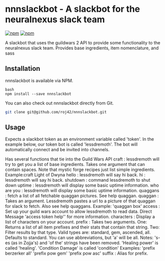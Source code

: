 # nnnslackbot - A slackbot for the neuralnexus slack team

[![npm](https://img.shields.io/npm/v/nnnslackbot.svg)](https://www.npmjs.com/package/nnnslackbot)
[![npm](https://img.shields.io/npm/l/nnnslackbot.svg)](https://spdx.org/licenses/MIT)

A slackbot that uses the guildwars 2 API to provide some functionality to the neuralnexus slack team. Provides base ingredients, item nomenclature, and sass

## Installation

nnnslackbot is available via NPM.

```
bash
npm install --save nnnslackbot
```

You can also check out nnnslackbot directly from Git.

```bash
git clone git@github.com/roj42/nnnslackbot.git
```

## Usage

Expects a slackbot token as an environment variable called 'token'. In the example below, our token bot is called 'lessdremoth'.
The bot will automatically connect and be invited into channels.

Has several functions that tie into the Guild Wars API
craft : lessdremoth will try to get you a list of base ingredients. Takes one argument that can contain spaces. Note that mystic forge recipes just list simple ingredients. Example:craft Light of Dwyna
hello : lessdremoth will say hi back.
hi : lessdremoth will say hi back.
shutdown : command lessdremoth to shut down
uptime : lessdremoth will display some basic uptime information.
who are you : lessdremoth will display some basic uptime information.
quaggans : fetch a list of all fetchable quaggan pictures. See help quaggan.
quaggan : Takes an argument. Lessdremoth pastes a url to a picture of that quaggan for slack to fetch. Also see help quaggans. Example: 'quaggan box'
access : Set up your guild wars account to allow lessdremoth to read data. Direct Message 'access token help'' for more information.
characters : Display a list of characters on your account.
prefix : Takes two arguments. One: Returns a list of all item prefixes and their stats that contain that string. Two: Filter results by that type. Valid types are: standard, gem, ascended, all. Defaults to standard. You can use abbreviations, but 'a' will be all. Notes: 's-es (as in Zojja's) and 'of the' strings have been removed. 'Healing power' is called 'healing'. 'Condition Damage' is called 'condition' Examples: 'prefix berzerker all' 'prefix pow gem' 'prefix pow asc'
suffix : Alias for prefix. 
